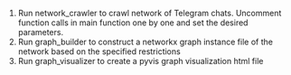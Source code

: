 1. Run network_crawler to crawl network of Telegram chats. Uncomment function calls in main function one by one and set the desired parameters.
2. Run graph_builder to construct a networkx graph instance file of the network based on the specified restrictions
3. Run graph_visualizer to create a pyvis graph visualization html file